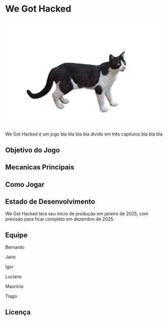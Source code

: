 # We Got Hacked
![menu](https://raw.githubusercontent.com/AtomicRocketEntertainment/We-Got-Hacked/refs/heads/main/ImagemTeste.png)


We Got Hacked é um jogo bla bla bla bla divido em três capitulos bla bla bla

Objetivo do Jogo
-------

Mecanicas Principais
-------

Como Jogar
-------

Estado de Desenvolvimento
-------
We Got Hacked tera seu inicio de produção em janeiro de 2025, com previsão para ficar completo em dezembro de 2025.

Equipe
-------
Bernardo

Jairo

Igor 

Luciano

Mauricio

Tiago



Licença 
-------
